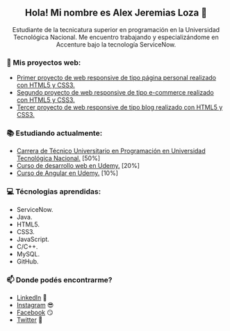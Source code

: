 <h2 align="center">Hola! Mi nombre es Alex Jeremias Loza 👋</h2>
<p align="center">
  Estudiante de la tecnicatura superior en programación en la Universidad Tecnológica Nacional. 
  Me encuentro trabajando y especializándome en Accenture bajo la tecnología ServiceNow.
</p>

### 📰 Mis proyectos web:
<!-- Inicio de proyectos -->
- [Primer proyecto de web responsive de tipo página personal realizado con HTML5 y CSS3.](https://firstproyectjeremiasloza.netlify.app/)
- [Segundo proyecto de web responsive de tipo e-commerce realizado con HTML5 y CSS3.](https://secondproyectjeremiasloza.netlify.app)
- [Tercer proyecto de web responsive de tipo blog realizado con HTML5 y CSS3.](https://thirdproyectjeremiasloza.netlify.app/)
<!-- Fin de proyectos -->

### 📚 Estudiando actualmente:
- [Carrera de Técnico Universitario en Programación en Universidad Tecnológica Nacional.](http://www.mdp.utn.edu.ar/tecnico-universitario-en-programacion.php) [50%]
- [Curso de desarrollo web en Udemy.](https://www.udemy.com/course/desarrollo-web-completo-con-html5-css3-js-php-y-mysql/) [20%]
- [Curso de Angular en Udemy.](https://www.udemy.com/course/angular-2-fernando-herrera/) [10%]

### 💻 Técnologias aprendidas:
- ServiceNow.
- Java.
- HTML5.
- CSS3.
- JavaScript.
- C/C++.
- MySQL.
- GitHub.

### 📫 Donde podés encontrarme?
- [LinkedIn](https://www.linkedin.com/in/alexjeremiasloza/) 💼
- [Instagram](https://www.instagram.com/jereloza/) 😎
- [Facebook](https://www.facebook.com/JereLoza05) 😏
- [Twitter](https://twitter.com/Jere_Loza5) 🐤

